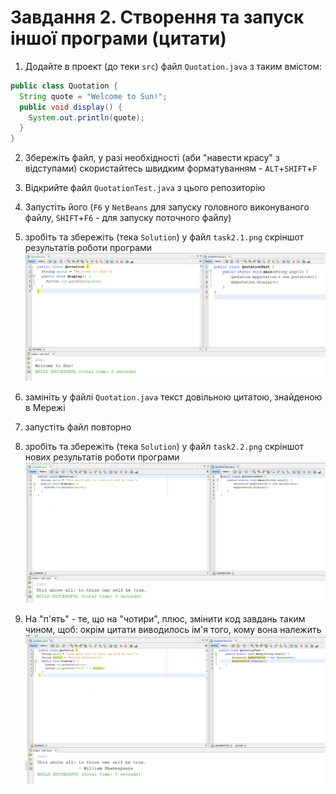 # Завдання 2. Створення та запуск іншої програми (цитати)


1. Додайте в проект (до теки `src`) файл `Quotation.java` з таким вмістом:
```Java
public class Quotation {
  String quote = "Welcome to Sun!";
  public void display() {
    System.out.println(quote);
  }
}
```

2. Збережіть файл, у разі необхідності (аби "навести красу" з відступами) скористайтесь швидким форматуванням - `ALT`+`SHIFT`+`F`
3. Відкрийте файл `QuotationTest.java` з цього репозиторію
4. Запустіть його (`F6` у `NetBeans` для запуску головного виконуваного файлу, `SHIFT`+`F6` - для запуску поточного файлу)
5. зробіть та збережіть (тека `Solution`) у файл `task2.1.png` скріншот результатів роботи програми
![Task 2.1](task2.1.png)

6. замініть у файлі `Quotation.java` текст довільною цитатою, знайденою в Мережі
7. запустіть файл повторно
8. зробіть та збережіть (тека `Solution`) у файл `task2.2.png` скріншот нових результатів роботи програми
![Task 2.2](task2.2.png)

9. На "п'ять" - те, що на "чотири", плюс, змінити код завдань таким чином, щоб:
окрім цитати виводилось ім'я того, кому вона належить
![Task 2.3](task2.3.png)
